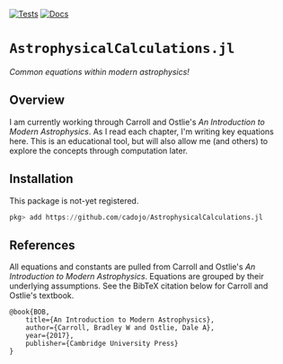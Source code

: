[![Tests](https://github.com/cadojo/AstrophysicalCalculations.jl/workflows/UnitTests/badge.svg)](https://github.com/cadojo/AstrophysicalCalculations.jl/actions?query=workflow%3AUnitTests)
[![Docs](https://github.com/cadojo/AstrophysicalCalculations.jl/workflows/Documentation/badge.svg)](https://cadojo.github.io/AstrophysicalCalculations.jl)

# `AstrophysicalCalculations.jl`

_Common equations within modern astrophysics!_

## Overview

I am currently working through Carroll and Ostlie's _An Introduction to Modern Astrophysics_.
As I read each chapter, I'm writing key equations here. This is an educational tool, but
will also allow me (and others) to explore the concepts through computation later. 

## Installation

This package is not-yet registered.

```julia
pkg> add https://github.com/cadojo/AstrophysicalCalculations.jl
```

## References

All equations and constants are pulled from Carroll and Ostlie's _An Introduction to 
Modern Astrophysics_. Equations are grouped by their underlying assumptions. See the 
BibTeX citation below for Carroll and Ostlie's textbook.

    @book{BOB,
        title={An Introduction to Modern Astrophysics},
        author={Carroll, Bradley W and Ostlie, Dale A},
        year={2017},
        publisher={Cambridge University Press}
    }

